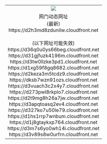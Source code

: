 ﻿<table>
  <tr></tr>
  <tr><td colspan=2 align=center><img src="https://d2h3md8zdunilw.cloudfront.net/Up/oGate.jpg" /></td></tr>
  <tr><td colspan=2 align=center>网门动态网址<br/>(最新)
<br>https://d2h3md8zdunilw.cloudfront.net
<br/><br/>(以下网址可能失效)
<br>https://d36q0u0ys66beg.cloudfront.net
<br>https://d31gjfuzk4196m.cloudfront.net
<br>https://d3tw0llzke3pd1.cloudfront.net
<br>https://d1xg59f8gq8682.cloudfront.net
<br>https://d2keza3m5tcdz9.cloudfront.net
<br>https://dksb7wzn91ozs.cloudfront.net
<br>https://d3vuach3c2x4y7.cloudfront.net
<br>https://d273pwl8rkplo7.cloudfront.net
<br>https://d2t9mg8h26a7jw.cloudfront.net
<br>https://d3apqtoasq2ev4.cloudfront.net
<br>https://d327ko7u50le79.cloudfront.net
<br>https://d1hs1rrp7wnbum.cloudfront.net
<br>https://d1j8gtaykxp764.cloudfront.net
<br>https://d3m7s6yo0wh14i.cloudfront.net
<br>https://d3v89s8w0urfrn.cloudfront.net
    </td>
  </tr>
</table>
